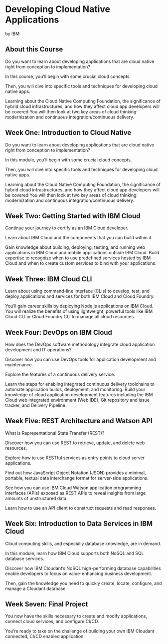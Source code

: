 # Developing Cloud Native Applications
by IBM

## About this Course
Do you want to learn about developing applications that are cloud native right from conception to implementation? 

In this course, you’ll begin with some crucial cloud concepts. 

Then, you will dive into specific tools and techniques for developing cloud native apps. 

Learning about the Cloud Native Computing Foundation, the significance of hybrid cloud infrastructures, and how they affect cloud app developers will be covered You will then look at two key areas of cloud thinking: modernization and continuous integration/continuous delivery.

## Week One: Introduction to Cloud Native
Do you want to learn about developing applications that are cloud native right from conception to implementation? 

In this module, you’ll begin with some crucial cloud concepts. 

Then, you will dive into specific tools and techniques for developing cloud native apps. 

Learning about the Cloud Native Computing Foundation, the significance of hybrid cloud infrastructures, and how they affect cloud app developers will be covered You will then look at two key areas of cloud thinking: modernization and continuous integration/continuous delivery.

## Week Two: Getting Started with IBM Cloud
Continue your journey to certify as an IBM Cloud developer. 

Learn about IBM Cloud and the components that you can build within it. 

Gain knowledge about building, deploying, testing, and running web applications in IBM Cloud and mobile applications outside IBM Cloud. Build expertise to recognize when to use predefined services hosted by IBM Cloud and when to create custom services to bind with your applications.

## Week Three: IBM Cloud CLI
Learn about using command-line interface (CLIs) to develop, test, and deploy applications and services for both IBM Cloud and Cloud Foundry. 

You’ll gain career skills by deploying Node.js applications on IBM Cloud. You will realize the benefits of using lightweight, powerful tools like IBM Cloud CLI or Cloud Foundry CLI to manage all cloud resources.

## Week Four: DevOps on IBM Cloud
How does the DevOps software methodology integrate cloud application development and IT operations? 

Discover how you can use DevOps tools for application development and maintenance. 

Explore the features of a continuous delivery service. 

Learn the steps for enabling integrated continuous delivery toolchains to automate application builds, deployment, and monitoring. Build your knowledge of cloud application development features including the IBM Cloud web integrated environment (Web IDE), Git repository and issue tracker, and Delivery Pipeline.

## Week Five: REST Architecture and Watson API
What is Representational State Transfer (REST)? 

Discover how you can use REST to retrieve, update, and delete web resources. 

Explore how to use RESTful services as entry points to cloud server applications. 

Find out how JavaScript Object Notation (JSON) provides a minimal, portable, textual data interchange format for server-side applications. 

See how you can use IBM Cloud Watson application programming interfaces (APIs) exposed as REST APIs to reveal insights from large amounts of unstructured data. 

Learn how to use an API client to construct requests and read responses.

## Week Six: Introduction to Data Services in IBM Cloud
Cloud computing skills, and especially database knowledge, are in demand. 

In this module, learn how IBM Cloud supports both NoSQL and SQL database services. 

Discover how IBM Cloudant’s NoSQL high-performing database capabilities enable developers to focus on value-enhancing business development. 

Then, gain the knowledge you need to quickly create, locate, configure, and manage a Cloudant database.

## Week Seven: Final Project
You now have the skills necessary to create and modify applications, connect cloud services, and configure CI/CD. 

You’re ready to take on the challenge of building your own IBM Cloudant connected, CI/CD enabled application.
